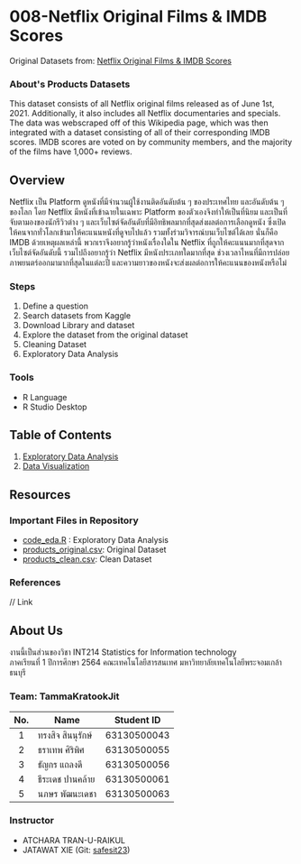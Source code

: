 # 008-Netflix Original Films & IMDB Scores

Original Datasets from: [Netflix Original Films & IMDB Scores](https://www.kaggle.com/luiscorter/netflix-original-films-imdb-scores)

### About's Products Datasets

This dataset consists of all Netflix original films released as of June 1st, 2021. Additionally, it also includes all Netflix documentaries and specials. The data was webscraped off of this Wikipedia page, which was then integrated with a dataset consisting of all of their corresponding IMDB scores. IMDB scores are voted on by community members, and the majority of the films have 1,000+ reviews.

## Overview

Netflix เป็น Platform ดูหนังที่มีจำนวนผู้ใช้งานติดอันดับต้น ๆ ของประเทศไทย และอันดับต้น ๆ ของโลก โดย Netflix มีหนังที่เข้าฉายในเฉพาะ Platform ของตัวเองจึงทำให้เป็นที่นิยม และเป็นที่จับตามองของนักรีวิวต่าง ๆ และเว็บไซต์จัดอันดับที่มีอิทธิพลมากที่สุดส่งผลต่อการเลือกดูหนัง ซึ่งเปิดให้คนจากทั่วโลกเข้ามาให้คะแนนหนังที่ดูจบไปแล้ว รวมทั้งร่วมวิจารณ์บนเว็บไซต์ได้เลย นั่นก็คือ IMDB ด้วยเหตุผลเหล่านี้ พวกเราจึงอยากรู้ว่าหนังเรื่องใดใน Netflix ที่ถูกให้คะแนนมากที่สุดจากเว็บไซต์จัดอันดับนี้ รวมไปถึงอยากรู้ว่า Netflix มีหนังประเภทใดมากที่สุด ช่วงเวลาไหนที่มีการปล่อยภาพยนตร์ออกมามากที่สุดในแต่ละปี และความยาวของหนังจะส่งผลต่อการให้คะแนนของหนังหรือไม่

### Steps

1. Define a question
2. Search datasets from Kaggle
3. Download Library and dataset
4. Explore the dataset from the original dataset
5. Cleaning Dataset
6. Exploratory Data Analysis

### Tools

- R Language
- R Studio Desktop

## Table of Contents

1. [Exploratory Data Analysis](./01_explore.md)
2. [Data Visualization](./)

## Resources

### Important Files in Repository

- [code_eda.R](./code_eda.R) : Exploratory Data Analysis
- [products_original.csv](./NetflixOriginals.csv): Original Dataset
- [products_clean.csv](./Netflix_IMDB_Clean.csv): Clean Dataset

### References

// Link

## About Us

งานนี้เป็นส่วนของวิชา INT214 Statistics for Information technology <br/> ภาคเรียนที่ 1 ปีการศึกษา 2564 คณะเทคโนโลยีสารสนเทศ มหาวิทยาลัยเทคโนโลยีพระจอมเกล้าธนบุรี

### Team: TammaKratookJit
| No. | Name              | Student ID   |
|:---:|-------------------|--------------|
|  1  | ทรงสิจ สินนุรักษ์    | 63130500043|
|  2  | ธราเทพ ศิริพิศ  | 63130500055|
|  3  | ธัญกร แถลงดี    | 63130500056|
|  4  | ธีระเดช ปานคล้าย     | 63130500061|
|  5  | นภษร พัฒนะเดชา      | 63130500063|

### Instructor

- ATCHARA TRAN-U-RAIKUL
- JATAWAT XIE (Git: [safesit23](https://github.com/safesit23))
